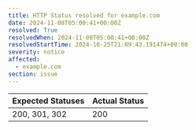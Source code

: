 ```yaml
---
title: HTTP Status resolved for example.com
date: 2024-11-08T05:00:41+00:00Z
resolved: True
resolvedWhen: 2024-11-08T05:00:41+00:00Z
resolvedStartTime: 2024-10-25T21:09:43.191474+00:00
severity: notice
affected:
  - example.com
section: issue
---
```


| Expected Statuses | Actual Status  |
|-------------------|----------------|
| 200, 301, 302 | 200 |
